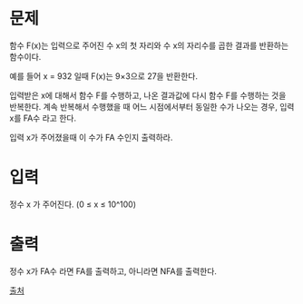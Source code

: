 # 문제

함수 F(x)는 입력으로 주어진 수 x의 첫 자리와 수 x의 자리수를 곱한 결과를 반환하는 함수이다.

예를 들어 x = 932 일때 F(x)는 9×3으로 27을 반환한다.

입력받은 x에 대해서 함수 F를 수행하고, 나온 결과값에 다시 함수 F를 수행하는 것을 반복한다. 계속 반복해서 수행했을 때 어느 시점에서부터 동일한 수가 나오는 경우, 입력 x를 FA수 라고 한다.

입력 x가 주어졌을때 이 수가 FA 수인지 출력하라.

# 입력

정수 x 가 주어진다. (0 ≤ x ≤ 10^100)

# 출력

정수 x가 FA수 라면 FA를 출력하고, 아니라면 NFA를 출력한다.

[출처](https://www.acmicpc.net/problem/14935)
